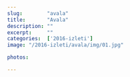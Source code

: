 ```yaml
---
slug:        "avala"
title:       "Avala"
description: ""
excerpt:     ""
categories:  ['2016-izleti']
image: "/2016-izleti/avala/img/01.jpg"

photos:

---
```

